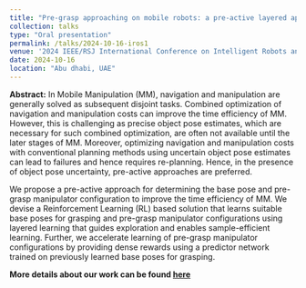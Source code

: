 ```yaml
---
title: "Pre-grasp approaching on mobile robots: a pre-active layered approach"
collection: talks
type: "Oral presentation"
permalink: /talks/2024-10-16-iros1
venue: '2024 IEEE/RSJ International Conference on Intelligent Robots and Systems (IROS)'
date: 2024-10-16
location: "Abu dhabi, UAE"
---
```


<b>Abstract:</b>
In Mobile Manipulation (MM), navigation and manipulation are generally solved as subsequent disjoint tasks. Combined optimization of navigation and manipulation costs can improve the time efficiency of MM. However, this is challenging as precise object pose estimates, which are necessary for such combined optimization, are often not available until the later stages of MM. Moreover, optimizing navigation and manipulation costs with conventional planning methods using uncertain object pose estimates can lead to failures and hence requires re-planning. Hence, in the presence of object pose uncertainty, pre-active approaches are preferred.  

We propose a pre-active approach for determining the base pose and pre-grasp manipulator configuration to improve the time efficiency of MM. We devise a Reinforcement Learning (RL) based solution that learns suitable base poses for grasping and pre-grasp manipulator configurations using layered learning that guides exploration and enables sample-efficient learning. Further, we accelerate learning of pre-grasp manipulator configurations by providing dense rewards using a predictor network trained on previously learned base poses for grasping. 

<b>More details about our work can be found [here](/research/2023-12-17-pre-grasp-approaching/)</b>